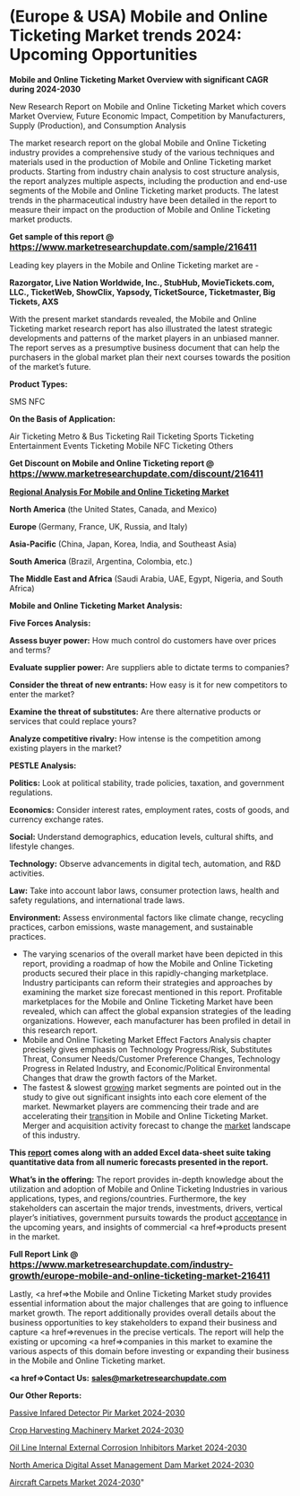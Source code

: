 # (Europe & USA) Mobile and Online Ticketing Market trends 2024: Upcoming Opportunities

<strong>Mobile and Online Ticketing Market Overview with significant CAGR during 2024-2030</strong>

New Research Report on Mobile and Online Ticketing Market which covers Market Overview, Future Economic Impact, Competition by Manufacturers, Supply (Production), and Consumption Analysis

The market research report on the global Mobile and Online Ticketing industry provides a comprehensive study of the various techniques and materials used in the production of Mobile and Online Ticketing market products. Starting from industry chain analysis to cost structure analysis, the report analyzes multiple aspects, including the production and end-use segments of the Mobile and Online Ticketing market products. The latest trends in the pharmaceutical industry have been detailed in the report to measure their impact on the production of Mobile and Online Ticketing market products.

<strong>Get sample of this report @ <a href=https://www.marketresearchupdate.com/sample/216411><font size=3 color=#0000ff>https://www.marketresearchupdate.com/sample/216411</font></a></strong>

Leading key players in the Mobile and Online Ticketing market are -

<strong>Razorgator, Live Nation Worldwide, Inc., StubHub, MovieTickets.com, LLC., TicketWeb, ShowClix, Yapsody, TicketSource, Ticketmaster, Big Tickets, AXS</strong>

With the present market standards revealed, the Mobile and Online Ticketing market research report has also illustrated the latest strategic developments and patterns of the market players in an unbiased manner. The report serves as a presumptive business document that can help the purchasers in the global market plan their next courses towards the position of the market’s future.

<strong>Product Types:</strong>

SMS
NFC

<strong>On the Basis of Application:</strong>

Air Ticketing
Metro & Bus Ticketing
Rail Ticketing
Sports Ticketing
Entertainment Events Ticketing
Mobile NFC Ticketing
Others

<strong>Get Discount on Mobile and Online Ticketing report @ <a href=https://www.marketresearchupdate.com/discount/216411><font size=3 color=#0000ff>https://www.marketresearchupdate.com/discount/216411</font></a></strong>

<strong><u><b>Regional Analysis For Mobile and Online Ticketing Market</b></u></strong>

<strong><b>North America</b></strong> (the United States, Canada, and Mexico)

<strong><b>Europe </b></strong>(Germany, France, UK, Russia, and Italy)

<strong><b>Asia-Pacific</b></strong> (China, Japan, Korea, India, and Southeast Asia)

<strong><b>South America</b></strong> (Brazil, Argentina, Colombia, etc.)

<strong><b>The Middle East and Africa</b></strong> (Saudi Arabia, UAE, Egypt, Nigeria, and South Africa)

<strong>Mobile and Online Ticketing Market Analysis:</strong>

<strong>Five Forces Analysis:</strong>

<strong>Assess buyer power:</strong> How much control do customers have over prices and terms?

<strong>Evaluate supplier power:</strong> Are suppliers able to dictate terms to companies?

<strong>Consider the threat of new entrants:</strong> How easy is it for new competitors to enter the market?

<strong>Examine the threat of substitutes:</strong> Are there alternative products or services that could replace yours?

<strong>Analyze competitive rivalry:</strong> How intense is the competition among existing players in the market?

<strong>PESTLE Analysis:</strong>

<strong>Politics:</strong> Look at political stability, trade policies, taxation, and government regulations.

<strong>Economics:</strong> Consider interest rates, employment rates, costs of goods, and currency exchange rates.

<strong>Social:</strong> Understand demographics, education levels, cultural shifts, and lifestyle changes.

<strong>Technology:</strong> Observe advancements in digital tech, automation, and R&D activities.

<strong>Law:</strong> Take into account labor laws, consumer protection laws, health and safety regulations, and international trade laws.

<strong>Environment:</strong> Assess environmental factors like climate change, recycling practices, carbon emissions, waste management, and sustainable practices.

<ul>
  <li>The varying scenarios of the overall market have been depicted in this report, providing a roadmap of how the Mobile and Online Ticketing products secured their place in this rapidly-changing marketplace. Industry participants can reform their strategies and approaches by examining the market size forecast mentioned in this report. Profitable marketplaces for the Mobile and Online Ticketing Market have been revealed, which can affect the global expansion strategies of the leading organizations. However, each manufacturer has been profiled in detail in this research report.</li>
  <li>Mobile and Online Ticketing Market Effect Factors Analysis chapter precisely gives emphasis on Technology Progress/Risk, Substitutes Threat, Consumer Needs/Customer Preference Changes, Technology Progress in Related Industry, and Economic/Political Environmental Changes that draw the growth factors of the Market.</li>
  <li>The fastest &amp; slowest <a href=ASDF991299>growing</a> market segments are pointed out in the study to give out significant insights into each core element of the market. Newmarket players are commencing their trade and are accelerating their <a href=>trans</a>ition in Mobile and Online Ticketing Market. Merger and acquisition activity forecast to change the <a href=>market</a> landscape of this industry.</li>
</ul>
<strong>This <a href=>report</a> comes along with an added Excel data-sheet suite taking quantitative data from all numeric forecasts presented in the report.</strong>

<strong>What’s in the offering:</strong> The report provides in-depth knowledge about the utilization and adoption of Mobile and Online Ticketing Industries in various applications, types, and regions/countries. Furthermore, the key stakeholders can ascertain the major trends, investments, drivers, vertical player’s initiatives, government pursuits towards the product <a href=ASDF881288>acceptance</a> in the upcoming years, and insights of commercial <a href=>products</a> present in the market.

<strong>Full Report Link @ <a href=https://www.marketresearchupdate.com/industry-growth/europe-mobile-and-online-ticketing-market-216411><font size=3 color=#0000ff>https://www.marketresearchupdate.com/industry-growth/europe-mobile-and-online-ticketing-market-216411</font></a></strong>

Lastly, <a href=>the</a> Mobile and Online Ticketing Market study provides essential information about the major challenges that are going to influence market growth. The report additionally provides overall details about the business opportunities to key stakeholders to expand their business and capture <a href=>revenues</a> in the precise verticals. The report will help the existing or upcoming <a href=>companies</a> in this market to examine the various aspects of this domain before investing or expanding their business in the Mobile and Online Ticketing market.

<strong><a href=><strong>Contact Us:</strong></a></strong>
<strong>sales@marketresearchupdate.com</strong>

<strong>Our Other Reports:</strong>

<a href=https://www.linkedin.com/pulse/passive-infared-detector-pir-market-202-what-factors>Passive Infared Detector Pir Market 2024-2030</a>

<a href=https://www.linkedin.com/pulse/crop-harvesting-machinery-market-analysis-segment>Crop Harvesting Machinery Market 2024-2030</a>

<a href=https://www.linkedin.com/pulse/oil-line-internal-external-corrosion-inhibitors-market>Oil Line Internal External Corrosion Inhibitors Market 2024-2030</a>

<a href=https://www.linkedin.com/pulse/north-america-digital-asset-management-dam-market-analysis-lpmif/>North America Digital Asset Management Dam Market 2024-2030</a>

<a href=https://medium.com/@jhonysss250/aircraft-carpets-market-scenario-2023-2029-98b27c2e5dc4>Aircraft Carpets Market 2024-2030</a>"
